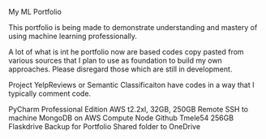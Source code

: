My ML Portfolio

This portfolio is being made to demonstrate understanding and mastery of using machine learning professionally.

A lot of what is int he portfolio now are based codes copy pasted from various sources that I plan to use as foundation to build my own approaches. Please disregard those which are still in development.

Project YelpReviews or Semantic Classificaiton have codes in a way that I typically comment code.

PyCharm Professional Edition
AWS t2.2xl, 32GB, 250GB
Remote SSH to machine 
MongoDB on AWS Compute Node
Github Tmele54
256GB Flaskdrive Backup for Portfolio
Shared folder to OneDrive
